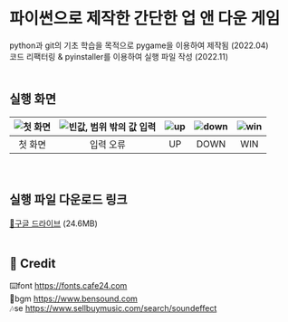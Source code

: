 # 파이썬으로 제작한 간단한 업 앤 다운 게임
python과 git의 기초 학습을 목적으로 pygame을 이용하여 제작됨 (2022.04)  
코드 리팩터링 & pyinstaller를 이용하여 실행 파일 작성 (2022.11)  
　  
## 실행 화면
|![첫 화면](https://user-images.githubusercontent.com/104331869/201531502-7eec3a00-a3a6-4568-8df3-49b6ec6a1259.png)|![빈값, 범위 밖의 값 입력](https://user-images.githubusercontent.com/104331869/201531528-360bcee8-10d1-4dd2-b49c-92e22c827abf.png)|![up](https://user-images.githubusercontent.com/104331869/201531570-71c16a64-d2fb-417b-8d63-92c0fd114285.png)|![down](https://user-images.githubusercontent.com/104331869/201531584-6f3d0479-bbf9-4c86-a0c7-b9d7bc5a3e39.png)|![win](https://user-images.githubusercontent.com/104331869/201531612-15456b18-dafa-47e2-bf4a-be1f721eb6a3.png)|
|:--:|:--:|:--:|:--:|:--:|
|첫 화면|입력 오류|UP|DOWN|WIN|


　  
## 실행 파일 다운로드 링크
[🔗구글 드라이브](https://drive.google.com/file/d/1ygfdbGht6VO2k9I9gMclSkxB4Dh6ywJE/view?usp=sharing) (24.6MB)
　  
　  
## 📌 Credit
⌨️font https://fonts.cafe24.com  
🎵bgm https://www.bensound.com  
🎶se https://www.sellbuymusic.com/search/soundeffect  
